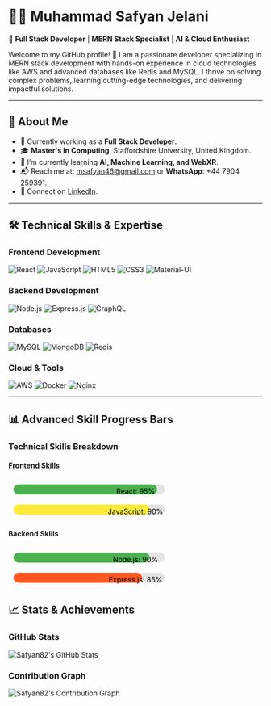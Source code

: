 # 👨‍💻 Muhammad Safyan Jelani

🌟 **Full Stack Developer** | **MERN Stack Specialist** | **AI & Cloud Enthusiast**

Welcome to my GitHub profile! 🚀 I am a passionate developer specializing in MERN stack development with hands-on experience in cloud technologies like AWS and advanced databases like Redis and MySQL. I thrive on solving complex problems, learning cutting-edge technologies, and delivering impactful solutions.

---

## 🚀 About Me

- 🏢 Currently working as a **Full Stack Developer**.
- 🎓 **Master's in Computing**, Staffordshire University, United Kingdom.
- 🌱 I’m currently learning **AI, Machine Learning, and WebXR**.
- 📬 Reach me at: [msafyan46@gmail.com](mailto:msafyan46@gmail.com) or **WhatsApp**: +44 7904 259391.
- 💼 Connect on [LinkedIn](https://linkedin.com/in/syamehar46).

---

## 🛠️ Technical Skills & Expertise

### Frontend Development
![React](https://img.shields.io/badge/React-95%25-brightgreen?style=for-the-badge)
![JavaScript](https://img.shields.io/badge/JavaScript-90%25-yellow?style=for-the-badge)
![HTML5](https://img.shields.io/badge/HTML5-95%25-orange?style=for-the-badge)
![CSS3](https://img.shields.io/badge/CSS3-90%25-blue?style=for-the-badge)
![Material-UI](https://img.shields.io/badge/Material--UI-80%25-purple?style=for-the-badge)

### Backend Development
![Node.js](https://img.shields.io/badge/Node.js-90%25-brightgreen?style=for-the-badge)
![Express.js](https://img.shields.io/badge/Express.js-85%25-lightgrey?style=for-the-badge)
![GraphQL](https://img.shields.io/badge/GraphQL-80%25-red?style=for-the-badge)

### Databases
![MySQL](https://img.shields.io/badge/MySQL-85%25-orange?style=for-the-badge)
![MongoDB](https://img.shields.io/badge/MongoDB-90%25-green?style=for-the-badge)
![Redis](https://img.shields.io/badge/Redis-70%25-red?style=for-the-badge)

### Cloud & Tools
![AWS](https://img.shields.io/badge/AWS-75%25-yellow?style=for-the-badge)
![Docker](https://img.shields.io/badge/Docker-70%25-blue?style=for-the-badge)
![Nginx](https://img.shields.io/badge/Nginx-80%25-brightgreen?style=for-the-badge)

---

## 📊 Advanced Skill Progress Bars

### Technical Skills Breakdown

#### Frontend Skills

<svg width="100%" height="40">
  <rect x="10" y="10" width="300" height="20" rx="10" ry="10" fill="#e4e4e4"></rect>
  <rect x="10" y="10" width="285" height="20" rx="10" ry="10" fill="#4caf50"></rect>
  <text x="50%" y="25" fill="#000" font-size="14" text-anchor="middle" alignment-baseline="middle">React: 95%</text>
</svg>
<svg width="100%" height="40">
  <rect x="10" y="10" width="300" height="20" rx="10" ry="10" fill="#e4e4e4"></rect>
  <rect x="10" y="10" width="270" height="20" rx="10" ry="10" fill="#ffeb3b"></rect>
  <text x="50%" y="25" fill="#000" font-size="14" text-anchor="middle" alignment-baseline="middle">JavaScript: 90%</text>
</svg>

#### Backend Skills

<svg width="100%" height="40">
  <rect x="10" y="10" width="300" height="20" rx="10" ry="10" fill="#e4e4e4"></rect>
  <rect x="10" y="10" width="270" height="20" rx="10" ry="10" fill="#4caf50"></rect>
  <text x="50%" y="25" fill="#000" font-size="14" text-anchor="middle" alignment-baseline="middle">Node.js: 90%</text>
</svg>
<svg width="100%" height="40">
  <rect x="10" y="10" width="300" height="20" rx="10" ry="10" fill="#e4e4e4"></rect>
  <rect x="10" y="10" width="255" height="20" rx="10" ry="10" fill="#ff5722"></rect>
  <text x="50%" y="25" fill="#000" font-size="14" text-anchor="middle" alignment-baseline="middle">Express.js: 85%</text>
</svg>


## 📈 Stats & Achievements

### GitHub Stats
![Safyan82's GitHub Stats](https://github-readme-stats.vercel.app/api?username=Safyan82&show_icons=true&hide_title=true&hide=prs&count_private=true)

### Contribution Graph
![Safyan82's Contribution Graph](https://github-readme-activity-graph.cyclic.app/graph?username=Safyan82&bg_color=FFFFFF&color=0366d6&line=1f78d1&point=000000)
